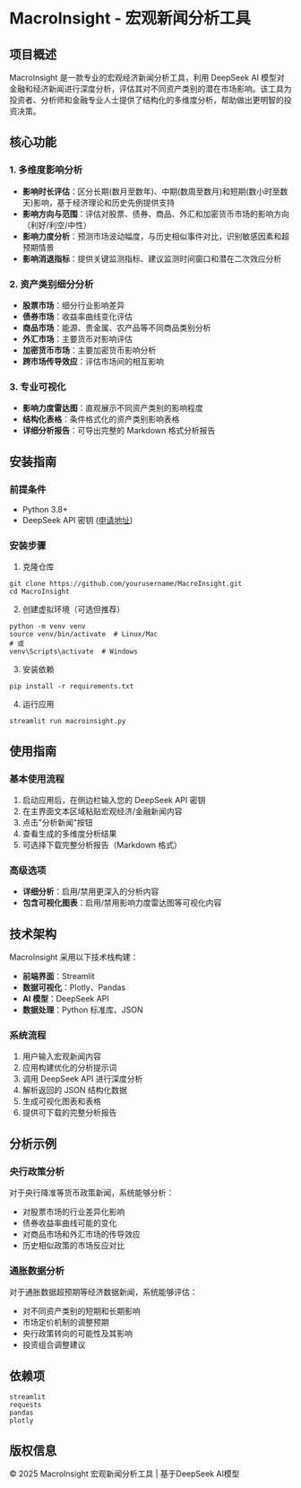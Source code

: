 # MacroInsight - 宏观新闻分析工具

## 项目概述

MacroInsight 是一款专业的宏观经济新闻分析工具，利用 DeepSeek AI 模型对金融和经济新闻进行深度分析，评估其对不同资产类别的潜在市场影响。该工具为投资者、分析师和金融专业人士提供了结构化的多维度分析，帮助做出更明智的投资决策。

## 核心功能

### 1. 多维度影响分析
- **影响时长评估**：区分长期(数月至数年)、中期(数周至数月)和短期(数小时至数天)影响，基于经济理论和历史先例提供支持
- **影响方向与范围**：评估对股票、债券、商品、外汇和加密货币市场的影响方向（利好/利空/中性）
- **影响力度分析**：预测市场波动幅度，与历史相似事件对比，识别敏感因素和超预期情景
- **影响消退指标**：提供关键监测指标、建议监测时间窗口和潜在二次效应分析

### 2. 资产类别细分分析
- **股票市场**：细分行业影响差异
- **债券市场**：收益率曲线变化评估
- **商品市场**：能源、贵金属、农产品等不同商品类别分析
- **外汇市场**：主要货币对影响评估
- **加密货币市场**：主要加密货币影响分析
- **跨市场传导效应**：评估市场间的相互影响

### 3. 专业可视化
- **影响力度雷达图**：直观展示不同资产类别的影响程度
- **结构化表格**：条件格式化的资产类别影响表格
- **详细分析报告**：可导出完整的 Markdown 格式分析报告



## 安装指南

### 前提条件
- Python 3.8+
- DeepSeek API 密钥 ([申请地址](https://www.deepseek.com))

### 安装步骤

1. 克隆仓库
```
git clone https://github.com/yourusername/MacroInsight.git
cd MacroInsight
```

2. 创建虚拟环境（可选但推荐）
```
python -m venv venv
source venv/bin/activate  # Linux/Mac
# 或
venv\Scripts\activate  # Windows
```

3. 安装依赖
```
pip install -r requirements.txt
```

4. 运行应用
```
streamlit run macroinsight.py
```

## 使用指南

### 基本使用流程
1. 启动应用后，在侧边栏输入您的 DeepSeek API 密钥
2. 在主界面文本区域粘贴宏观经济/金融新闻内容
3. 点击"分析新闻"按钮
4. 查看生成的多维度分析结果
5. 可选择下载完整分析报告（Markdown 格式）

### 高级选项
- **详细分析**：启用/禁用更深入的分析内容
- **包含可视化图表**：启用/禁用影响力度雷达图等可视化内容

## 技术架构

MacroInsight 采用以下技术栈构建：

- **前端界面**：Streamlit
- **数据可视化**：Plotly、Pandas
- **AI 模型**：DeepSeek API
- **数据处理**：Python 标准库、JSON

### 系统流程
1. 用户输入宏观新闻内容
2. 应用构建优化的分析提示词
3. 调用 DeepSeek API 进行深度分析
4. 解析返回的 JSON 结构化数据
5. 生成可视化图表和表格
6. 提供可下载的完整分析报告

## 分析示例

### 央行政策分析
对于央行降准等货币政策新闻，系统能够分析：
- 对股票市场的行业差异化影响
- 债券收益率曲线可能的变化
- 对商品市场和外汇市场的传导效应
- 历史相似政策的市场反应对比

### 通胀数据分析
对于通胀数据超预期等经济数据新闻，系统能够评估：
- 对不同资产类别的短期和长期影响
- 市场定价机制的调整预期
- 央行政策转向的可能性及其影响
- 投资组合调整建议

## 依赖项

```
streamlit
requests
pandas
plotly
```

## 版权信息

© 2025 MacroInsight 宏观新闻分析工具 | 基于DeepSeek AI模型

